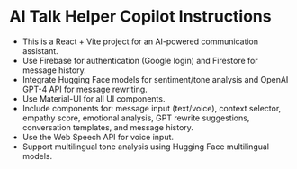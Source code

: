 <!-- Use this file to provide workspace-specific custom instructions to Copilot. For more details, visit https://code.visualstudio.com/docs/copilot/copilot-customization#_use-a-githubcopilotinstructionsmd-file -->

# AI Talk Helper Copilot Instructions

- This is a React + Vite project for an AI-powered communication assistant.
- Use Firebase for authentication (Google login) and Firestore for message history.
- Integrate Hugging Face models for sentiment/tone analysis and OpenAI GPT-4 API for message rewriting.
- Use Material-UI for all UI components.
- Include components for: message input (text/voice), context selector, empathy score, emotional analysis, GPT rewrite suggestions, conversation templates, and message history.
- Use the Web Speech API for voice input.
- Support multilingual tone analysis using Hugging Face multilingual models.
